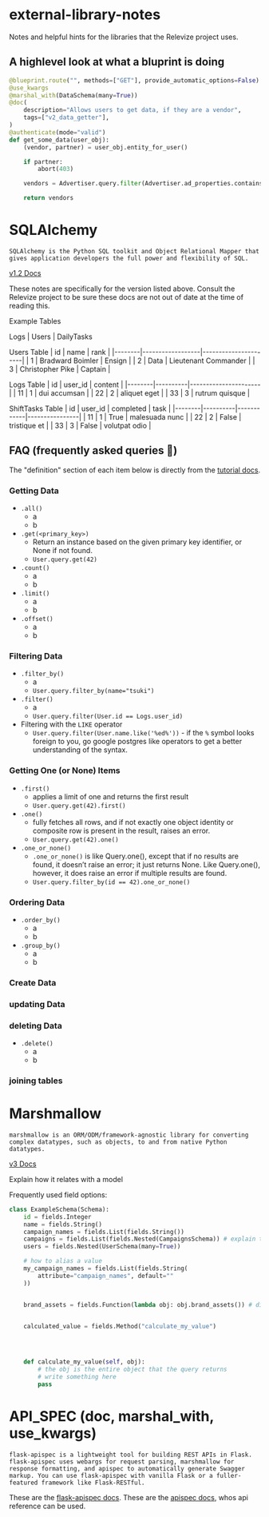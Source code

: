 # external-library-notes
Notes and helpful hints for the libraries that the Relevize project uses. 

## A highlevel look at what a bluprint is doing

```py
@blueprint.route("", methods=["GET"], provide_automatic_options=False) # thing
@use_kwargs                                                            # thing
@marshal_with(DataSchema(many=True))                                   # thing
@doc(                                                                  # thing
    description="Allows users to get data, if they are a vendor",      # thing
    tags=["v2_data_getter"],                                           # thing
)
@authenticate(mode="valid")                                            # thing
def get_some_data(user_obj):
    (vendor, partner) = user_obj.entity_for_user()                     # thing

    if partner:
        abort(403)

    vendors = Advertiser.query.filter(Advertiser.ad_properties.contains(partner))

    return vendors
```

# SQLAlchemy

`SQLAlchemy is the Python SQL toolkit and Object Relational Mapper that gives application developers the full power and flexibility of SQL.`

[v1.2 Docs](https://docs.sqlalchemy.org/en/12/)

These notes are specifically for the version listed above. Consult the Relevize project to be sure these docs are not out of date at the time of reading this.

Example Tables

Logs | Users | DailyTasks

Users Table
| id     | name             | rank                 |
|--------|------------------|----------------------|
| 1      | Bradward Boimler | Ensign               |
| 2      | Data             | Lieutenant Commander |
| 3      | Christopher Pike | Captain              |

Logs Table
| id     | user_id  | content              |
|--------|----------|----------------------|
| 11     | 1        | dui accumsan         |
| 22     | 2        | aliquet eget         |
| 33     | 3        | rutrum quisque       |

ShiftTasks Table
| id     | user_id  | completed  | task           |
|--------|----------|------------|----------------|
| 11     | 1        | True       | malesuada nunc |
| 22     | 2        | False      | tristique et   |
| 33     | 3        | False      | volutpat odio  |


## FAQ (frequently asked queries 🤣)
The "definition" section of each item below is directly from the [tutorial docs](https://docs.sqlalchemy.org/en/12/orm/tutorial.html).

### Getting Data
* `.all()`
    * a
    * b
* `.get(<primary_key>)`
    * Return an instance based on the given primary key identifier, or None if not found.
    * `User.query.get(42)`
* `.count()`
    * a
    * b
* `.limit()`
    * a
    * b
* `.offset()`
    * a
    * b

### Filtering Data
* `.filter_by()`
    * a
    * `User.query.filter_by(name="tsuki")`
* `.filter()`
    * a
    * `User.query.filter(User.id == Logs.user_id)`
* Filtering with the `LIKE` operator
    * `User.query.filter(User.name.like('%ed%'))` - if the `%` symbol looks foreign to you, go google postgres like operators to get a better understanding of the syntax.

### Getting One (or None) Items
* `.first()`
    * applies a limit of one and returns the first result
    * `User.query.get(42).first()`
* `.one()`
    * fully fetches all rows, and if not exactly one object identity or composite row is present in the result, raises an error.
    * `User.query.get(42).one()`
* `.one_or_none()`
    * `.one_or_none()` is like Query.one(), except that if no results are found, it doesn’t raise an error; it just returns None. Like Query.one(), however, it does raise an error if multiple results are found.
    *  `User.query.filter_by(id == 42).one_or_none()`

### Ordering Data

* `.order_by()`
    * a
    * b
* `.group_by()`
    * a
    * b

### Create Data

### updating Data

### deleting Data

* `.delete()`
    * a
    * b

### joining tables



# Marshmallow

`marshmallow is an ORM/ODM/framework-agnostic library for converting complex datatypes, such as objects, to and from native Python datatypes.`

[v3 Docs](https://marshmallow.readthedocs.io/en/stable/)

Explain how it relates with a model

Frequently used field options:
```py
class ExampleSchema(Schema):
    id = fields.Integer
    name = fields.String()
    campaign_names = fields.List(fields.String())
    campaigns = fields.List(fields.Nested(CampaignsSchema)) # explain this
    users = fields.Nested(UserSchema(many=True)) 

    # how to alias a value
    my_campaign_names = fields.List(fields.String(
        attribute="campaign_names", default=""
    ))    


    brand_assets = fields.Function(lambda obj: obj.brand_assets()) # difference between this and .Method

    
    calculated_value = fields.Method("calculate_my_value")




    def calculate_my_value(self, obj):
        # the obj is the entire object that the query returns
        # write something here
        pass
```


# API_SPEC (doc, marshal_with, use_kwargs)

`flask-apispec is a lightweight tool for building REST APIs in Flask. flask-apispec uses webargs for request parsing, marshmallow for response formatting, and apispec to automatically generate Swagger markup. You can use flask-apispec with vanilla Flask or a fuller-featured framework like Flask-RESTful.`

These are the [flask-apispec docs](https://flask-apispec.readthedocs.io/en/latest/). These are the [apispec docs](https://pypi.org/project/apispec/), whos api reference can be used.

